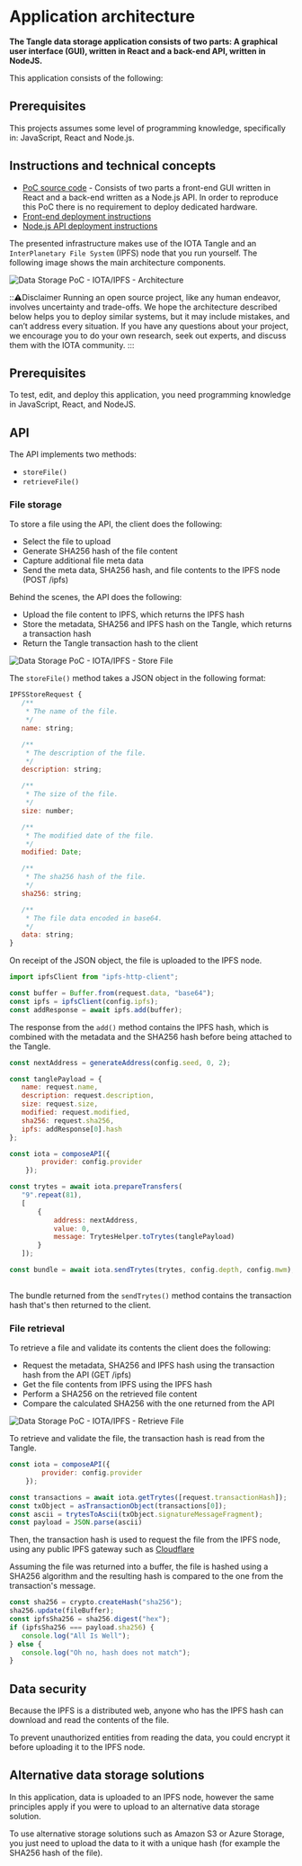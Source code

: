 # Application architecture

**The Tangle data storage application consists of two parts: A graphical user interface (GUI), written in React and a back-end API, written in NodeJS.**

This application consists of the following:

## Prerequisites

This projects assumes some level of programming knowledge, specifically in: JavaScript, React and Node.js.

## Instructions and technical concepts 

- [PoC source code](https://github.com/iotaledger/poc-ipfs/blob/master/README.md) - 
Consists of two parts a front-end GUI written in React and a back-end written as a Node.js API.
In order to reproduce this PoC there is no requirement to deploy dedicated hardware.
- [Front-end deployment instructions](https://github.com/iotaledger/poc-ipfs/blob/master/client/DEPLOYMENT.md)
- [Node.js API deployment instructions](https://github.com/iotaledger/poc-ipfs/blob/master/api/DEPLOYMENT.md)

The presented infrastructure makes use of the IOTA Tangle and an `InterPlanetary File System` (IPFS) node that you run yourself. The following image shows the main architecture components.

![Data Storage PoC - IOTA/IPFS - Architecture](../data-storage-ipfs.png)

:::warning:Disclaimer
Running an open source project, like any human endeavor, involves uncertainty and trade-offs. We hope the architecture described below helps you to deploy similar systems, but it may include mistakes, and can’t address every situation. If you have any questions about your project, we encourage you to do your own research, seek out experts, and discuss them with the IOTA community.
:::

## Prerequisites

To test, edit, and deploy this application, you need programming knowledge in JavaScript, React, and NodeJS.

## API

The API implements two methods:

- `storeFile()`
- `retrieveFile()`
  
### File storage

To store a file using the API, the client does the following:

* Select the file to upload
* Generate SHA256 hash of the file content
* Capture additional file meta data
* Send the meta data, SHA256 hash, and file contents to the IPFS node (POST /ipfs)

Behind the scenes, the API does the following:

* Upload the file content to IPFS, which returns the IPFS hash
* Store the metadata, SHA256 and IPFS hash on the Tangle, which returns a transaction hash
* Return the Tangle transaction hash to the client

![Data Storage PoC - IOTA/IPFS - Store File](../data-storage-store.png)

The `storeFile()` method takes a JSON object in the following format:

```javascript
IPFSStoreRequest {
   /**
    * The name of the file.
    */
   name: string;

   /**
    * The description of the file.
    */
   description: string;

   /**
    * The size of the file.
    */
   size: number;

   /**
    * The modified date of the file.
    */
   modified: Date;

   /**
    * The sha256 hash of the file.
    */
   sha256: string;

   /**
    * The file data encoded in base64.
    */
   data: string;
}
```

On receipt of the JSON object, the file is uploaded to the IPFS node.

```javascript
import ipfsClient from "ipfs-http-client";

const buffer = Buffer.from(request.data, "base64");
const ipfs = ipfsClient(config.ipfs);
const addResponse = await ipfs.add(buffer);
```

The response from the `add()` method contains the IPFS hash, which is combined with the metadata and the SHA256 hash before being attached to the Tangle.

```javascript
const nextAddress = generateAddress(config.seed, 0, 2);

const tanglePayload = {
   name: request.name,
   description: request.description,
   size: request.size,
   modified: request.modified,
   sha256: request.sha256,
   ipfs: addResponse[0].hash
};

const iota = composeAPI({
        provider: config.provider
    });

const trytes = await iota.prepareTransfers(
   "9".repeat(81),
   [
	   {
		   address: nextAddress,
		   value: 0,
		   message: TrytesHelper.toTrytes(tanglePayload)
	   }
   ]);

const bundle = await iota.sendTrytes(trytes, config.depth, config.mwm);
   
```

The bundle returned from the `sendTrytes()` method contains the transaction hash that's then returned to the client.

### File retrieval

To retrieve a file and validate its contents the client does the following:

* Request the metadata, SHA256 and IPFS hash using the transaction hash from the API (GET /ipfs)
* Get the file contents from IPFS using the IPFS hash
* Perform a SHA256 on the retrieved file content
* Compare the calculated SHA256 with the one returned from the API

![Data Storage PoC - IOTA/IPFS - Retrieve File](../data-storage-retrieve.png)

To retrieve and validate the file, the transaction hash is read from the Tangle.

```javascript
const iota = composeAPI({
        provider: config.provider
    });

const transactions = await iota.getTrytes([request.transactionHash]);
const txObject = asTransactionObject(transactions[0]);
const ascii = trytesToAscii(txObject.signatureMessageFragment);
const payload = JSON.parse(ascii)
```

Then, the transaction hash is used to request the file from the IPFS node, using any public IPFS gateway such as [Cloudflare](https://cloudflare-ipfs.com/ipfs/:hash)

Assuming the file was returned into a buffer, the file is hashed using a SHA256 algorithm and the resulting hash is compared to the one from the transaction's message.

```javascript
const sha256 = crypto.createHash("sha256");
sha256.update(fileBuffer);
const ipfsSha256 = sha256.digest("hex");
if (ipfsSha256 === payload.sha256) {
   console.log("All Is Well");
} else {
   console.log("Oh no, hash does not match");
}
```

## Data security

Because the IPFS is a distributed web, anyone who has the IPFS hash can download and read the contents of the file. 

To prevent unauthorized entities from reading the data, you could encrypt it before uploading it to the IPFS node.

## Alternative data storage solutions

In this application, data is uploaded to an IPFS node, however the same principles apply if you were to upload to an alternative data storage solution.

To use alternative storage solutions such as Amazon S3 or Azure Storage, you just need to upload the data to it with a unique hash (for example the SHA256 hash of the file).

